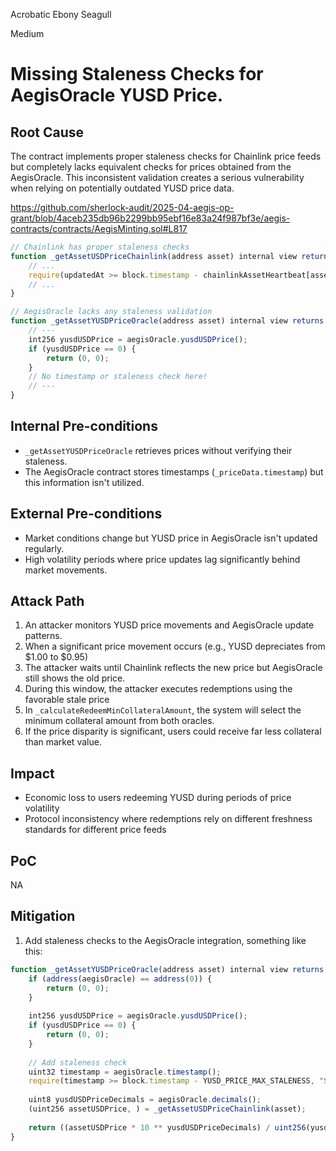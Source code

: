 Acrobatic Ebony Seagull

Medium

# Missing Staleness Checks for AegisOracle YUSD Price.

## Root Cause

The contract implements proper staleness checks for Chainlink price feeds but completely lacks equivalent checks for prices obtained from the AegisOracle. This inconsistent validation creates a serious vulnerability when relying on potentially outdated YUSD price data.

https://github.com/sherlock-audit/2025-04-aegis-op-grant/blob/4aceb235db96b2299bb95ebf16e83a24f987bf3e/aegis-contracts/contracts/AegisMinting.sol#L817

```js
// Chainlink has proper staleness checks
function _getAssetUSDPriceChainlink(address asset) internal view returns (uint256, uint8) {
    // ...
    require(updatedAt >= block.timestamp - chainlinkAssetHeartbeat[asset], "Stale price");
    // ...
}

// AegisOracle lacks any staleness validation
function _getAssetYUSDPriceOracle(address asset) internal view returns (uint256, uint8) {
    // ---
    int256 yusdUSDPrice = aegisOracle.yusdUSDPrice();
    if (yusdUSDPrice == 0) {
        return (0, 0);
    }
    // No timestamp or staleness check here!
    // ---
}
```

## Internal Pre-conditions

- `_getAssetYUSDPriceOracle` retrieves prices without verifying their staleness.
- The AegisOracle contract stores timestamps (`_priceData.timestamp`) but this information isn't utilized.

## External Pre-conditions

- Market conditions change but YUSD price in AegisOracle isn't updated regularly.
- High volatility periods where price updates lag significantly behind market movements.

## Attack Path

1. An attacker monitors YUSD price movements and AegisOracle update patterns.
2. When a significant price movement occurs (e.g., YUSD depreciates from $1.00 to $0.95)
3. The attacker waits until Chainlink reflects the new price but AegisOracle still shows the old price.
4. During this window, the attacker executes redemptions using the favorable stale price
5. In `_calculateRedeemMinCollateralAmount`, the system will select the minimum collateral amount from both oracles.
6. If the price disparity is significant, users could receive far less collateral than market value.

## Impact

- Economic loss to users redeeming YUSD during periods of price volatility
- Protocol inconsistency where redemptions rely on different freshness standards for different price feeds

## PoC
NA

## Mitigation

1. Add staleness checks to the AegisOracle integration, something like this:

```js
function _getAssetYUSDPriceOracle(address asset) internal view returns (uint256, uint8) {
    if (address(aegisOracle) == address(0)) {
        return (0, 0);
    }
    
    int256 yusdUSDPrice = aegisOracle.yusdUSDPrice();
    if (yusdUSDPrice == 0) {
        return (0, 0);
    }
    
    // Add staleness check
    uint32 timestamp = aegisOracle.timestamp();
    require(timestamp >= block.timestamp - YUSD_PRICE_MAX_STALENESS, "Stale YUSD price");
    
    uint8 yusdUSDPriceDecimals = aegisOracle.decimals();
    (uint256 assetUSDPrice, ) = _getAssetUSDPriceChainlink(asset);
    
    return ((assetUSDPrice * 10 ** yusdUSDPriceDecimals) / uint256(yusdUSDPrice), yusdUSDPriceDecimals);
}